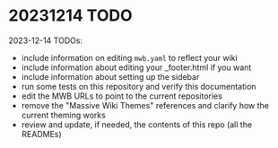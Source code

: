 # 20231214 TODO  


2023-12-14 TODOs:  

- include information on editing `mwb.yaml` to reflect your wiki
- include information about editing your _footer.html if you want
- include information about setting up the sidebar
- run some tests on this repository and verify this documentation  
- edit the MWB URLs to point to the current repositories  
- remove the "Massive Wiki Themes" references and clarify how the current theming works  
- review and update, if needed, the contents of this repo (all the READMEs)  


